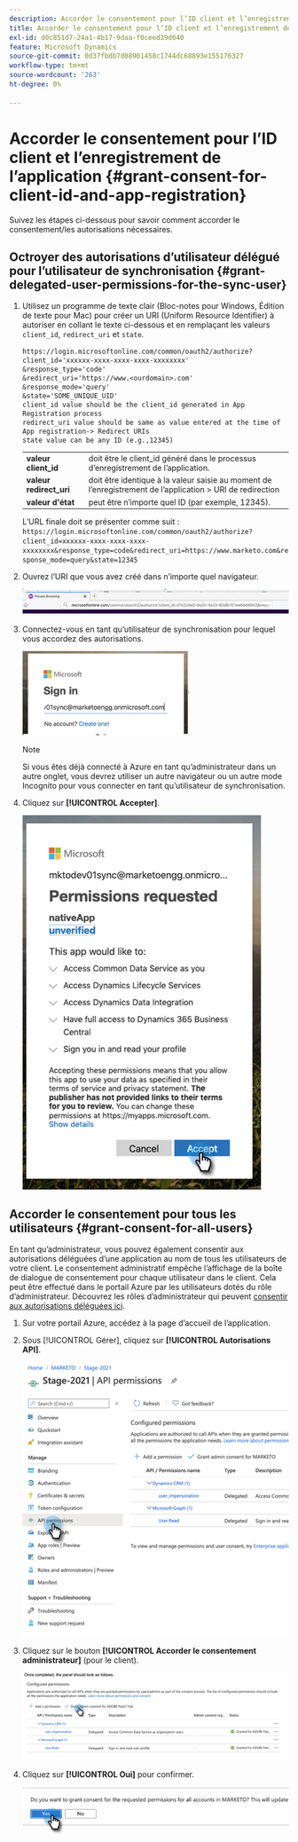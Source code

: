 ```yaml
---
description: Accorder le consentement pour l’ID client et l’enregistrement d’application - Documents Marketo - Documentation du produit
title: Accorder le consentement pour l’ID client et l’enregistrement de l’application
exl-id: d0c851d7-24a1-4b17-9daa-f0ceed39d040
feature: Microsoft Dynamics
source-git-commit: 0d37fbdb7d08901458c1744dc68893e155176327
workflow-type: tm+mt
source-wordcount: '263'
ht-degree: 0%

---
```


# Accorder le consentement pour l’ID client et l’enregistrement de l’application {#grant-consent-for-client-id-and-app-registration}

Suivez les étapes ci-dessous pour savoir comment accorder le consentement/les autorisations nécessaires.

## Octroyer des autorisations d’utilisateur délégué pour l’utilisateur de synchronisation {#grant-delegated-user-permissions-for-the-sync-user}

1. Utilisez un programme de texte clair (Bloc-notes pour Windows, Édition de texte pour Mac) pour créer un URI (Uniform Resource Identifier) à autoriser en collant le texte ci-dessous et en remplaçant les valeurs `client_id`, `redirect_uri` et `state`.

   ```
   https://login.microsoftonline.com/common/oauth2/authorize?
   client_id='xxxxxx-xxxx-xxxx-xxxx-xxxxxxxx'
   &response_type='code'
   &redirect_uri='https://www.<ourdomain>.com'
   &response_mode='query'
   &state='SOME_UNIQUE_UID'
   client_id value should be the client_id generated in App Registration process
   redirect_uri value should be same as value entered at the time of App registration-> Redirect URIs
   state value can be any ID (e.g.,12345)
   ```

   <table> 
    <colgroup> 
     <col> 
     <col> 
    </colgroup> 
    <tbody> 
     <tr> 
      <td><strong>valeur client_id</strong></td> 
      <td>doit être le client_id généré dans le processus d’enregistrement de l’application.</td> 
     </tr> 
     <tr> 
      <td><strong>valeur redirect_uri</strong></td> 
      <td>doit être identique à la valeur saisie au moment de l’enregistrement de l’application &gt; URI de redirection</td> 
     </tr> 
     <tr> 
      <td><strong>valeur d'état</strong></td> 
      <td>peut être n’importe quel ID (par exemple, 12345).</td> 
     </tr> 
    </tbody> 
   </table>

   L’URL finale doit se présenter comme suit : `https://login.microsoftonline.com/common/oauth2/authorize?client_id=xxxxxx-xxxx-xxxx-xxxx-xxxxxxxx&response_type=code&redirect_uri=https://www.marketo.com&response_mode=query&state=12345`

1. Ouvrez l’URI que vous avez créé dans n’importe quel navigateur.

   ![](assets/grant-consent-for-client-id-app-registration-1.png)

1. Connectez-vous en tant qu’utilisateur de synchronisation pour lequel vous accordez des autorisations.

   ![](assets/grant-consent-for-client-id-app-registration-2.png)

   >[!NOTE]
   >
   >Si vous êtes déjà connecté à Azure en tant qu’administrateur dans un autre onglet, vous devrez utiliser un autre navigateur ou un autre mode Incognito pour vous connecter en tant qu’utilisateur de synchronisation.

1. Cliquez sur **[!UICONTROL Accepter]**.

   ![](assets/grant-consent-for-client-id-app-registration-3.png)

## Accorder le consentement pour tous les utilisateurs {#grant-consent-for-all-users}

En tant qu’administrateur, vous pouvez également consentir aux autorisations déléguées d’une application au nom de tous les utilisateurs de votre client. Le consentement administratif empêche l’affichage de la boîte de dialogue de consentement pour chaque utilisateur dans le client. Cela peut être effectué dans le portail Azure par les utilisateurs dotés du rôle d’administrateur. Découvrez les rôles d’administrateur qui peuvent [consentir aux autorisations déléguées ici](https://docs.microsoft.com/en-us/azure/active-directory/roles/permissions-reference).

1. Sur votre portail Azure, accédez à la page d’accueil de l’application.

1. Sous [!UICONTROL Gérer], cliquez sur **[!UICONTROL Autorisations API]**.

   ![](assets/grant-consent-for-client-id-app-registration-4.png)

1. Cliquez sur le bouton **[!UICONTROL Accorder le consentement administrateur]** (pour le client).

   ![](assets/grant-consent-for-client-id-app-registration-5.png)

1. Cliquez sur **[!UICONTROL Oui]** pour confirmer.

   ![](assets/grant-consent-for-client-id-app-registration-6.png)
